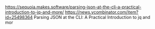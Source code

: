 https://sequoia.makes.software/parsing-json-at-the-cli-a-practical-introduction-to-jq-and-more/
  https://news.ycombinator.com/item?id=25498364 Parsing JSON at the CLI: A Practical Introduction to jq and mor